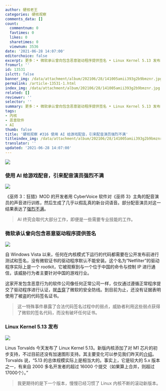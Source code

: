 ```yaml
---
author: 硬核老王
categories: 硬核观察
comments_data: []
count:
  commentnum: 0
  favtimes: 0
  likes: 0
  sharetimes: 0
  viewnum: 3536
date: '2021-06-28 14:07:00'
editorchoice: false
excerpt: 更多：• 微软承认曾向包含恶意驱动程序提供签名 • Linux Kernel 5.13 发布
fromurl: ''
id: 13531
islctt: false
banner_img: /data/attachment/album/202106/28/141005amii393g2b9bmznr.jpg
permalink: /article-13531-1.html
index_img: /data/attachment/album/202106/28/141005amii393g2b9bmznr.jpg
related: []
reviewer: ''
selector: ''
summary: 更多：• 微软承认曾向包含恶意驱动程序提供签名 • Linux Kernel 5.13 发布
tags:
- 内核
- 恶意软件
- AI
thumb: false
title: '硬核观察 #316 使用 AI 给游戏配音，引来配音演员强烈不满'
titleindex_img: /data/attachment/album/202106/28/141005amii393g2b9bmznr.jpg
translator: ''
updated: '2021-06-28 14:07:00'
---
```


![](/data/attachment/album/202106/28/141005amii393g2b9bmznr.jpg)


### 使用 AI 给游戏配音，引来配音演员强烈不满


![](/data/attachment/album/202106/28/140701t4aukm4rlufkkrbt.jpg)


《巫师 3：狂猎》MOD 的开发者用 CyberVoice 软件对《巫师 3》主角的配音演员的声音进行训练，然后生成了几乎以假乱真的新台词语音。部分配音演员对这一结果表达了[强烈不满](https://www.inputmag.com/gaming/video-game-voice-ai-human-actors-witcher-3-mod-controversy)。



> 
> AI 终究会取代大部分工作，即便是一些需要专业技能的工作。
> 
> 
> 


### 微软承认曾向包含恶意驱动程序提供签名


![](/data/attachment/album/202106/28/140718fepzfhzbooizm7ow.jpg)


自 Windows Vista 以来，任何在内核模式下运行的代码都需要在公开发布前进行测试和签名，没有微软证书的驱动程序默认不能安装。这个名为“Netfilter”的驱动程序实际上是一个 rootkit，它被观察到与一个位于中国的命令与控制 IP 进行通信，该威胁行为者主要针对中国的游戏行业。


这家开发包含恶意行为的软件公司像任何正常公司一样，仅仅通过遵循正常程序提交了驱动程序进行认证，就[击穿](https://www.bleepingcomputer.com/news/security/microsoft-admits-to-signing-rootkit-malware-in-supply-chain-fiasco/)了微软的安全防线。到目前为止，还没有证据表明使用了被盗的代码签名证书。



> 
> 这一特殊事件暴露了合法代码签名过程中的弱点，威胁者利用这些弱点获得了微软的签名代码，而没有破坏任何证书。
> 
> 
> 


### Linux Kernel 5.13 发布


![](/data/attachment/album/202106/28/140734kzr044czy8rc8hai.jpg)


Linus Torvalds 今天发布了 Linux Kernel 5.13。新版内核添加了对 M1 芯片的初步支持，不过目前还没有加速图形支持。其主要变化可以参见我们昨天的[介绍](/article-13527-1.html)。Torvalds 说，“5.13 的总体规模实际上是相当大的。事实上，它是较大的 5.x 版本之一，有来自 2000 多名开发者的超过 16000 个提交（如果算上合并，则超过 17000个）。”



> 
> 我更期待的是下一个版本，慢慢已经习惯了 Linux 内核不断的滚动新版本。
> 
> 
>